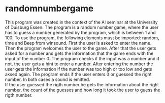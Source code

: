 # randomnumbergame

This program was created in the context of the AI seminar at the University of Duisburg Essen. 
The program is a random number game, where the user has to guess a number generated by the program, which is between 1 and 100. 
To use the program, the following elements must be imported: random, time and Beep from winsound.
First the user is asked to enter the name. Then the program welcomes the user to the game.
After that the user gets asked for a number and gets the information that the game ends with the input of the number 0.
The program checks if the input was a number and if not, the user gets a hint to enter a number. 
After entering the number the user gets the information if the number was too high or too low and gets aksed again. 
The program ends if the user enters 0 or guessed the right number. In both cases a sound is emitted.  
If the user guessed the rigth number he gets the information about the right number, the count of the guesses and how long it took the user to guess the rigth number.
